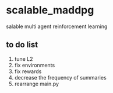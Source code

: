 # scalable_maddpg
salable multi agent reinforcement learning

## to do list
1. tune L2
2. fix environments
3. fix rewards
4. decrease the frequency of summaries
5. rearrange main.py
